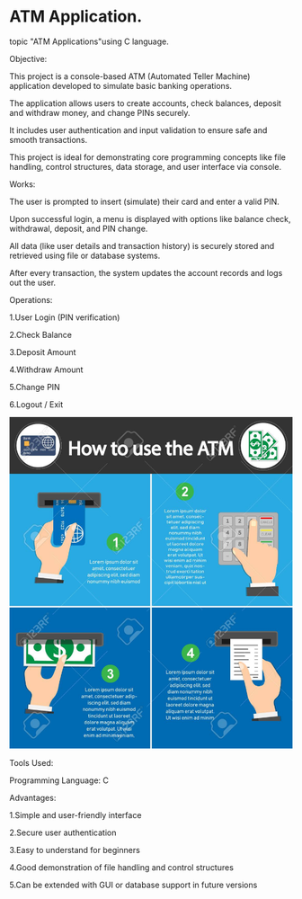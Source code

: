 # ATM Application.
topic "ATM Applications"using C language.

Objective:

This project is a console-based ATM (Automated Teller Machine) application developed to simulate basic banking operations.

The application allows users to create accounts, check balances, deposit and withdraw money, and change PINs securely.

It includes user authentication and input validation to ensure safe and smooth transactions.

This project is ideal for demonstrating core programming concepts like file handling, control structures, data storage, and user interface via console.

Works:

The user is prompted to insert (simulate) their card and enter a valid PIN.

Upon successful login, a menu is displayed with options like balance check, withdrawal, deposit, and PIN change.

All data (like user details and transaction history) is securely stored and retrieved using file or database systems.

After every transaction, the system updates the account records and logs out the user.

Operations:

1.User Login (PIN verification)

2.Check Balance

3.Deposit Amount

4.Withdraw Amount

5.Change PIN

6.Logout / Exit

<img src="https://github.com/Mahesh30158/ATM-Application/blob/main/Atm%20pic.jpg"/>

Tools Used:

Programming Language: C

Advantages:

1.Simple and user-friendly interface

2.Secure user authentication

3.Easy to understand for beginners

4.Good demonstration of file handling and control structures

5.Can be extended with GUI or database support in future versions









